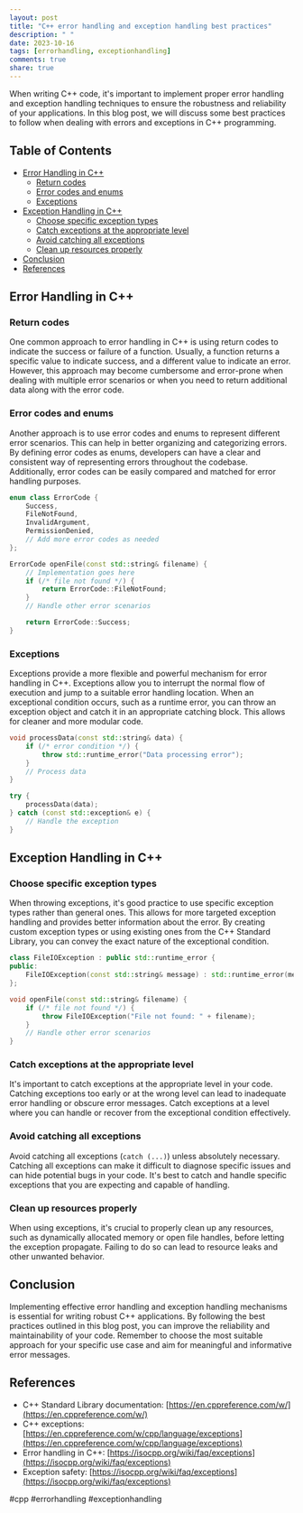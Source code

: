 ```yaml
---
layout: post
title: "C++ error handling and exception handling best practices"
description: " "
date: 2023-10-16
tags: [errorhandling, exceptionhandling]
comments: true
share: true
---
```


When writing C++ code, it's important to implement proper error handling and exception handling techniques to ensure the robustness and reliability of your applications. In this blog post, we will discuss some best practices to follow when dealing with errors and exceptions in C++ programming.

## Table of Contents
- [Error Handling in C++](#error-handling-in-c)
  - [Return codes](#return-codes)
  - [Error codes and enums](#error-codes-and-enums)
  - [Exceptions](#exceptions)
- [Exception Handling in C++](#exception-handling-in-c)
  - [Choose specific exception types](#choose-specific-exception-types)
  - [Catch exceptions at the appropriate level](#catch-exceptions-at-the-appropriate-level)
  - [Avoid catching all exceptions](#avoid-catching-all-exceptions)
  - [Clean up resources properly](#clean-up-resources-properly)
- [Conclusion](#conclusion)
- [References](#references)

## Error Handling in C++

### Return codes

One common approach to error handling in C++ is using return codes to indicate the success or failure of a function. Usually, a function returns a specific value to indicate success, and a different value to indicate an error. However, this approach may become cumbersome and error-prone when dealing with multiple error scenarios or when you need to return additional data along with the error code.

### Error codes and enums

Another approach is to use error codes and enums to represent different error scenarios. This can help in better organizing and categorizing errors. By defining error codes as enums, developers can have a clear and consistent way of representing errors throughout the codebase. Additionally, error codes can be easily compared and matched for error handling purposes.

```cpp
enum class ErrorCode {
    Success,
    FileNotFound,
    InvalidArgument,
    PermissionDenied,
    // Add more error codes as needed
};

ErrorCode openFile(const std::string& filename) {
    // Implementation goes here
    if (/* file not found */) {
        return ErrorCode::FileNotFound;
    }
    // Handle other error scenarios

    return ErrorCode::Success;
}
```

### Exceptions

Exceptions provide a more flexible and powerful mechanism for error handling in C++. Exceptions allow you to interrupt the normal flow of execution and jump to a suitable error handling location. When an exceptional condition occurs, such as a runtime error, you can throw an exception object and catch it in an appropriate catching block. This allows for cleaner and more modular code.

```cpp
void processData(const std::string& data) {
    if (/* error condition */) {
        throw std::runtime_error("Data processing error");
    }
    // Process data
}

try {
    processData(data);
} catch (const std::exception& e) {
    // Handle the exception
}
```

## Exception Handling in C++

### Choose specific exception types

When throwing exceptions, it's good practice to use specific exception types rather than general ones. This allows for more targeted exception handling and provides better information about the error. By creating custom exception types or using existing ones from the C++ Standard Library, you can convey the exact nature of the exceptional condition.

```cpp
class FileIOException : public std::runtime_error {
public:
    FileIOException(const std::string& message) : std::runtime_error(message) {}
};

void openFile(const std::string& filename) {
    if (/* file not found */) {
        throw FileIOException("File not found: " + filename);
    }
    // Handle other error scenarios
}
```

### Catch exceptions at the appropriate level

It's important to catch exceptions at the appropriate level in your code. Catching exceptions too early or at the wrong level can lead to inadequate error handling or obscure error messages. Catch exceptions at a level where you can handle or recover from the exceptional condition effectively.

### Avoid catching all exceptions

Avoid catching all exceptions (`catch (...)`) unless absolutely necessary. Catching all exceptions can make it difficult to diagnose specific issues and can hide potential bugs in your code. It's best to catch and handle specific exceptions that you are expecting and capable of handling.

### Clean up resources properly

When using exceptions, it's crucial to properly clean up any resources, such as dynamically allocated memory or open file handles, before letting the exception propagate. Failing to do so can lead to resource leaks and other unwanted behavior.

## Conclusion

Implementing effective error handling and exception handling mechanisms is essential for writing robust C++ applications. By following the best practices outlined in this blog post, you can improve the reliability and maintainability of your code. Remember to choose the most suitable approach for your specific use case and aim for meaningful and informative error messages.

## References
- C++ Standard Library documentation: [https://en.cppreference.com/w/](https://en.cppreference.com/w/)
- C++ exceptions: [https://en.cppreference.com/w/cpp/language/exceptions](https://en.cppreference.com/w/cpp/language/exceptions)
- Error handling in C++: [https://isocpp.org/wiki/faq/exceptions](https://isocpp.org/wiki/faq/exceptions) 
- Exception safety: [https://isocpp.org/wiki/faq/exceptions](https://isocpp.org/wiki/faq/exceptions) 

#cpp #errorhandling #exceptionhandling